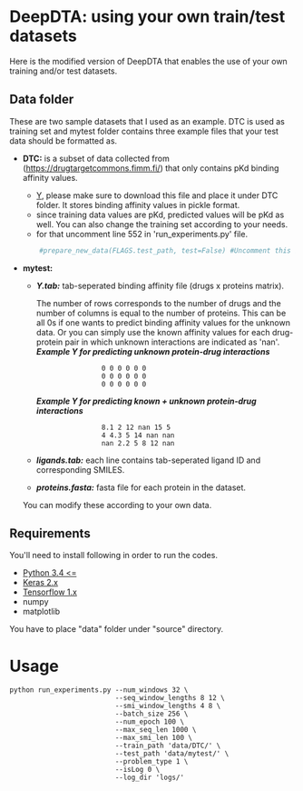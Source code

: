 # DeepDTA: using your own train/test datasets

Here is the modified version of DeepDTA that enables the use of your own training and/or test datasets.

## Data folder

These are two sample datasets that I used as an example. DTC is used as training set and mytest folder contains three example files that your test data should be formatted as.

*   **DTC:** is a subset of data collected from (https://drugtargetcommons.fimm.fi/) that only contains pKd binding affinity values.
    *   [Y](https://cmpe.boun.edu.tr/~hakime.ozturk/source/bindingaff/Y), please make sure to download this file and place it under DTC folder. It stores binding affinity values in pickle format.
    *   since training data values are pKd, predicted values will be pKd as well. You can also change the training set according to your needs. 
    *    for that uncomment line 552 in 'run_experiments.py' file.
    ```py
        #prepare_new_data(FLAGS.test_path, test=False) #Uncomment this if you also have a new training data
    ```
*   **mytest:** 
    *   ***Y.tab:*** tab-seperated binding affinity file (drugs x proteins matrix). 
    
          The number of rows corresponds to the number of drugs and the number of columns is equal to the number of proteins. This can be all 0s if one wants to predict binding affinity values for the unknown data. Or you can simply use the known affinity values for each drug-protein pair in which unknown interactions are indicated as 'nan'. 
          ***Example  Y for predicting unknown protein-drug interactions***
          
                            0 0 0 0 0 0
                            0 0 0 0 0 0
                            0 0 0 0 0 0

          ***Example  Y for predicting known + unknown protein-drug interactions***
          
                            8.1 2 12 nan 15 5
                            4 4.3 5 14 nan nan
                            nan 2.2 5 8 12 nan
          
    *    ***ligands.tab:*** each line contains tab-seperated ligand ID and corresponding SMILES.
    *    ***proteins.fasta:*** fasta file for each protein in the dataset. 
    
    You can modify these according to your own data. 


## Requirements

You'll need to install following in order to run the codes.

*  [Python 3.4 <=](https://www.python.org/downloads/)
*  [Keras 2.x](https://pypi.org/project/Keras/)
*  [Tensorflow 1.x](https://www.tensorflow.org/install/)
*  numpy
*  matplotlib

You have to place "data" folder under "source" directory. 

# Usage
```
python run_experiments.py --num_windows 32 \
                          --seq_window_lengths 8 12 \
                          --smi_window_lengths 4 8 \
                          --batch_size 256 \
                          --num_epoch 100 \
                          --max_seq_len 1000 \
                          --max_smi_len 100 \
                          --train_path 'data/DTC/' \
                          --test_path 'data/mytest/' \
                          --problem_type 1 \
                          --isLog 0 \
                          --log_dir 'logs/'


```
